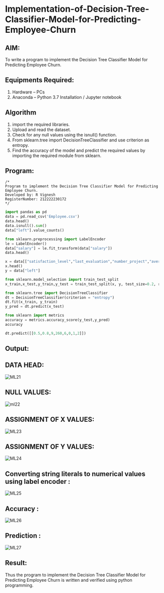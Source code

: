 # Implementation-of-Decision-Tree-Classifier-Model-for-Predicting-Employee-Churn

## AIM:
To write a program to implement the Decision Tree Classifier Model for Predicting Employee Churn.

## Equipments Required:
1. Hardware – PCs
2. Anaconda – Python 3.7 Installation / Jupyter notebook

## Algorithm
1. import the required libraries.
2. Upload and read the dataset.
3. Check for any null values using the isnull() function.
4. From sklearn.tree import DecisionTreeClassifier and use criterion as entropy.
5. Find the accuracy of the model and predict the required values by importing the required module from sklearn.

## Program:
```
/*
Program to implement the Decision Tree Classifier Model for Predicting Employee Churn.
Developed by: R Vignesh
RegisterNumber: 212222230172
*/
```
```python
import pandas as pd
data = pd.read_csv('Employee.csv')
data.head()
data.isnull().sum()
data["left"].value_counts()

from sklearn.preprocessing import LabelEncoder
le = LabelEncoder()
data["salary"] = le.fit_transform(data["salary"])
data.head()

x = data[["satisfaction_level","last_evaluation","number_project","average_montly_hours","time_spend_company","Work_accident","promotion_last_5years","salary"]]
x.head()
y = data["left"]

from sklearn.model_selection import train_test_split
x_train,x_test,y_train,y_test = train_test_split(x, y, test_size=0.2, random_state = 100)

from sklearn.tree import DecisionTreeClassifier
dt = DecisionTreeClassifier(criterion = "entropy")
dt.fit(x_train, y_train)
y_pred = dt.predict(x_test)

from sklearn import metrics
accuracy = metrics.accuracy_score(y_test,y_pred)
accuracy

dt.predict([[0.5,0.8,9,260,6,0,1,2]])
```

## Output:
## DATA HEAD:
![ML21](https://github.com/Senthamil1412/Implementation-of-Decision-Tree-Classifier-Model-for-Predicting-Employee-Churn/assets/119120228/76857cf4-cbce-48e2-9faf-08e2d96e005d)

## NULL VALUES:
![ml22](https://github.com/Senthamil1412/Implementation-of-Decision-Tree-Classifier-Model-for-Predicting-Employee-Churn/assets/119120228/eb902294-9d3f-4d06-804a-19f39ca4f704)


## ASSIGNMENT OF X VALUES:
![ML23](https://github.com/Senthamil1412/Implementation-of-Decision-Tree-Classifier-Model-for-Predicting-Employee-Churn/assets/119120228/ab22e7c5-8091-4d8b-8e12-69f0e083b2a6)


## ASSIGNMENT OF Y VALUES:
![ML24](https://github.com/Senthamil1412/Implementation-of-Decision-Tree-Classifier-Model-for-Predicting-Employee-Churn/assets/119120228/3fda7d90-de30-4cf1-997d-34356eaacc21)


## Converting string literals to numerical values using label encoder :
![ML25](https://github.com/Senthamil1412/Implementation-of-Decision-Tree-Classifier-Model-for-Predicting-Employee-Churn/assets/119120228/52a00f61-a082-4564-b04c-a3ad0b2dca1c)




## Accuracy :
![ML26](https://github.com/Senthamil1412/Implementation-of-Decision-Tree-Classifier-Model-for-Predicting-Employee-Churn/assets/119120228/6ebf81f4-85d3-4689-94ab-2261ff81b7cd)




## Prediction :
![ML27](https://github.com/Senthamil1412/Implementation-of-Decision-Tree-Classifier-Model-for-Predicting-Employee-Churn/assets/119120228/663ad3ed-38f2-4395-8d30-ef301b43eb12)







## Result:
Thus the program to implement the  Decision Tree Classifier Model for Predicting Employee Churn is written and verified using python programming.

